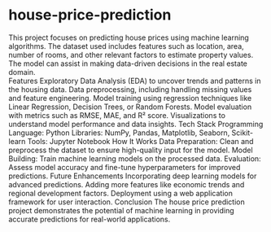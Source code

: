 # house-price-prediction
This project focuses on predicting house prices using machine learning algorithms. The dataset used includes features such as location, area, number of rooms, and other relevant factors to estimate property values. The model can assist in making data-driven decisions in the real estate domain.
<br>
Features
Exploratory Data Analysis (EDA) to uncover trends and patterns in the housing data.
Data preprocessing, including handling missing values and feature engineering.
Model training using regression techniques like Linear Regression, Decision Trees, or Random Forests.
Model evaluation with metrics such as RMSE, MAE, and R² score.
Visualizations to understand model performance and data insights.
Tech Stack
Programming Language: Python
Libraries: NumPy, Pandas, Matplotlib, Seaborn, Scikit-learn
Tools: Jupyter Notebook
How It Works
Data Preparation: Clean and preprocess the dataset to ensure high-quality input for the model.
Model Building: Train machine learning models on the processed data.
Evaluation: Assess model accuracy and fine-tune hyperparameters for improved predictions.
Future Enhancements
Incorporating deep learning models for advanced predictions.
Adding more features like economic trends and regional development factors.
Deployment using a web application framework for user interaction.
Conclusion
The house price prediction project demonstrates the potential of machine learning in providing accurate predictions for real-world applications.
